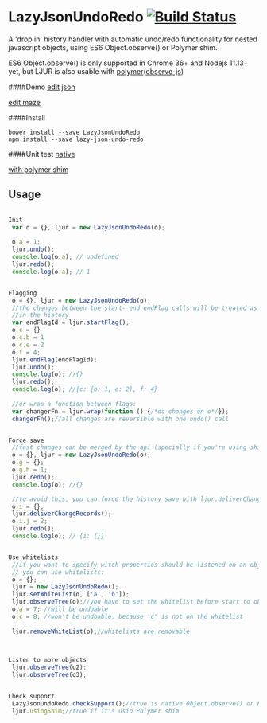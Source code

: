 

LazyJsonUndoRedo [![Build Status](https://travis-ci.org/azazdeaz/LazyJsonUndoRedo.svg?branch=master)](https://travis-ci.org/azazdeaz/LazyJsonUndoRedo)
================

A 'drop in' history handler with automatic undo/redo functionality for nested javascript objects, using ES6 Object.observe() or Polymer shim.

ES6 Object.observe() is only supported in Chrome 36+ and Nodejs 11.13+ yet, but LJUR is also usable with [polymer](https://github.com/polymer/polymer)([observe-js](https://github.com/Polymer/observe-js))

####Demo
[edit json](http://codepen.io/azazdeaz/pen/ucqAm?editors=001)

[edit maze](http://codepen.io/azazdeaz/pen/AEgGe?editors=001)

####Install
```
bower install --save LazyJsonUndoRedo
npm install --save lazy-json-undo-redo
```

####Unit test
[native](http://azazdeaz.github.io/LazyJsonUndoRedo/test/test-native.html)

[with polymer shim](http://azazdeaz.github.io/LazyJsonUndoRedo/test/test-polymer.html)

Usage
-----


```javascript

Init
 var o = {}, ljur = new LazyJsonUndoRedo(o);
 
 o.a = 1;
 ljur.undo();
 console.log(o.a); // undefined
 ljur.redo();
 console.log(o.a); // 1


Flagging
 o = {}, ljur = new LazyJsonUndoRedo(o);
 //the changes between the start- end endFlag calls will be treated as one step 
 //in the history  
 var endFlagId = ljur.startFlag();
 o.c = {}
 o.c.b = 1
 o.c.e = 2
 o.f = 4;
 ljur.endFlag(endFlagId);
 ljur.undo();
 console.log(o); //{}
 ljur.redo();
 console.log(o); //{c: {b: 1, e: 2}, f: 4}
 
 //or wrap a function between flags:
 var changerFn = ljur.wrap(function () {/*do changes on o*/});
 changerFn();//all changes are reversible with one undo() call


Force save
 //fast changes can be merged by the api (specially if you're using shim)
 o = {}, ljur = new LazyJsonUndoRedo(o);
 o.g = {};
 o.g.h = 1;
 ljur.redo();
 console.log(o); //{}

 //to avoid this, you can force the history save with ljur.deliverChangeRecords()
 o.i = {};
 ljur.deliverChangeRecords();
 o.i.j = 2;
 ljur.redo();
 console.log(o); // {i: {}}


Use whitelists
 //if you want to specify witch properties should be listened on an object, 
 // you can use whitelists: 
 o = {};
 ljur = new LazyJsonUndoRedo();
 ljur.setWhiteList(o, ['a', 'b']);
 ljur.observeTree(o);//you have to set the whitelist before start to observe the object
 o.a = 7; //will be undoable
 o.c = 8; //won't be undoable, because 'c' is not on the whitelist
 
 ljur.removeWhiteList(o);//whitelists are removable
 


Listen to more objects
 ljur.observeTree(o2);
 ljur.observeTree(o3);


Check support
 LazyJsonUndoRedo.checkSupport();//true is native Object.observe() or Polymer is present
 ljur.usingShim;//true if it's usin Polymer shim

```
